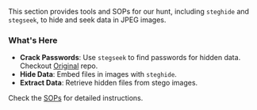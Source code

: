 This section provides tools and SOPs for our hunt, including `steghide` and `stegseek`, to hide and seek data in JPEG images.

### What's Here
- **Crack Passwords**: Use `stegseek` to find passwords for hidden data. Checkout [Original](https://github.com/RickdeJager/stegseek) repo.
- **Hide Data**: Embed files in images with `steghide`.
- **Extract Data**: Retrieve hidden files from stego images.

Check the [SOPs](./steg_tools_linux.md) for detailed instructions.